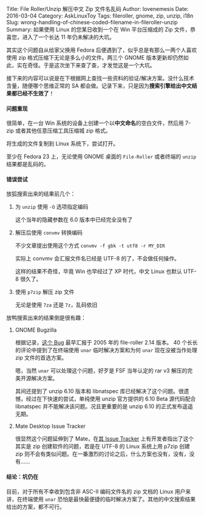 Title: File Roller/Unzip 解压中文 Zip 文件名乱码
Author: lovenemesis
Date: 2016-03-04
Category: AskLinuxToy
Tags: fileroller, gnome, zip, unzip, i18n
Slug: wrong-handling-of-chinese-coded-filename-in-fileroller-unzip
Summary: 如果使用 Linux 的您某日收到一个在 Win 平台压缩成的 Zip 文件，恭喜您，进入了一个长达 11 年仍未解决的大坑。

其实这个问题自从给家父换用 Fedora 后便遇到了，似乎总是有那么一两个人喜欢使用 zip 格式压缩下无论是多么小的文件。两三个 GNOME 版本更新却仍然如此，实在奇怪。于是这次坐下来查了查，才发觉这是一个大坑。

接下来的内容可以说是在下根据网上查找一些资料的验证/解决方案。没什么技术含量，随便哪个思维正常的 SA 都会做。记录下来，只是因为**搜索引擎给出中文结果都已经不生效了**！

#### 问题重现

很简单，在一台 Win 系统的设备上创建一个以**中文命名**的空白文件，然后用 7-zip 或者其他任意压缩工具压缩城 zip 格式。

将生成的文件复制到 Linux 系统下，尝试打开。

至少在 Fedora 23 上，无论使用 GNOME 桌面的 `File-Roller` 或者终端的 `unzip` 结果都是乱码的。

#### 错误尝试

放狐搜索出来的结果前几个：

1. 为 `unzip` 使用 `-O` 选项指定编码

    这个当年的隐藏参数在 6.0 版本中已经完全没有了

2. 解压后使用 `convmv` 转换编码

    不少文章提出使用这个方式 `convmv -f gbk -t utf8 -r MY_DIR`

    实际上 convmv 会汇报文件名已经是 UTF-8 的了，不会做任何操作。

    这样的结果不奇怪，毕竟 Win 也早经过了 XP 时代，中文 Linux 也默认 UTF-8 很久了。

3. 使用 `p7zip` 解压 zip 文件

    无论是使用 `7za` 还是 `7z`，乱码依旧

放鸭搜索出来的结果倒是很有趣：

1. GNOME Bugzilla

    根据记录，[这个 Bug](https://bugzilla.gnome.org/show_bug.cgi?id=306403) 最早汇报于 2005 年的 file-roller 2.14 版本。 40 个长长的评论中提到了在终端使用 `unar` 临时解决方案和为何 `unar` 现在没被当作处理 zip 文件的首选方案。

    嗯，当然 `unar` 可以处理这个问题，好歹是 FSF 当年认定的 rar v3 解压的完美开源解决方案。

    其间还提到了 unzip 6.10 版本和 libnatspec 库已经解决了这个问题。很遗憾，经过在下快速的尝试，单纯使用 unzip 官方提供的 6.10 Beta 源代码配合 libnatspec 并不能解决该问题。况且更重要的是 unzip 6.10 的正式发布遥遥无期。

2. Mate Desktop Issue Tracker

    很显然这个问题延伸到了 Mate，在[其 Issue Tracker](https://github.com/mate-desktop/engrampa/issues/5) 上有开发者指出了这个其实是 zip 创建软件的问题，若是在 UTF-8 的 Linux 系统上用 p7zip 创建 zip 则不会有类似问题。在一番激烈的讨论之后，什么方案也没有，没有，没有……

#### 结论：坑仍在

目前，对于所有不幸收到包含非 ASC-II 编码文件名的 zip 文档的 Linux 用户来讲，在终端使用 `unar` 恐怕是最快最便捷的临时解决方案了。其他的中文搜索结果给出的方案，都不可行。

